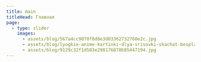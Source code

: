 ```yaml
---
title: main
titleHead: Главная
page:
  - type: slider
    images:
      - assets/blog/567a4cc9870f8d8e3d03362732760e2c.jpg
      - assets/blog/lyogkie-anime-kartinki-dlya-srisovki-skachat-besplatno_11.jpg
      - assets/blog/9129c32f1d583e298176878b85447194.jpg
---
```

